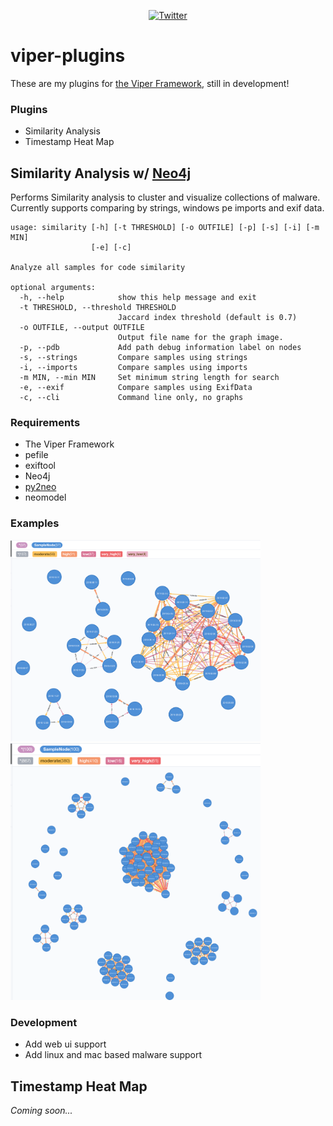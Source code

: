 <p align="center"><a href="https://twitter.com/th3_protoCOL" target="_blank"><img src="https://img.shields.io/badge/Twitter%3A-%40th3__protoCOL-blue.svg" alt="Twitter" /></a></p>

# viper-plugins
These are my plugins for [the Viper Framework](https://github.com/viper-framework/viper), still in development!

### Plugins
* Similarity Analysis
* Timestamp Heat Map

## Similarity Analysis w/ [Neo4j](https://neo4j.com/)
Performs Similarity analysis to cluster and visualize collections of malware. Currently supports comparing by strings, windows pe imports and exif data.
```
usage: similarity [-h] [-t THRESHOLD] [-o OUTFILE] [-p] [-s] [-i] [-m MIN]
                  [-e] [-c]

Analyze all samples for code similarity

optional arguments:
  -h, --help            show this help message and exit
  -t THRESHOLD, --threshold THRESHOLD
                        Jaccard index threshold (default is 0.7)
  -o OUTFILE, --output OUTFILE
                        Output file name for the graph image.
  -p, --pdb             Add path debug information label on nodes
  -s, --strings         Compare samples using strings
  -i, --imports         Compare samples using imports
  -m MIN, --min MIN     Set minimum string length for search
  -e, --exif            Compare samples using ExifData
  -c, --cli             Command line only, no graphs
```
### Requirements
* The Viper Framework 
* pefile
* exiftool
* Neo4j
* [py2neo](https://py2neo.org/v4/)
* neomodel

### Examples
<img src="https://github.com/colincowie/viper-plugins/raw/master/screenshots/one.png" alt="Ryuk Strings Similarity" width="400"/> <img src="https://github.com/colincowie/viper-plugins/raw/master/screenshots/two.png" alt="Ryuk Imports Similarity" width="400"/>

### Development
* Add web ui support
* Add linux and mac based malware support

## Timestamp Heat Map
_Coming soon..._
